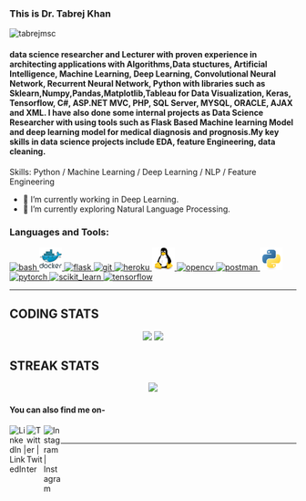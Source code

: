 ### This is Dr. Tabrej Khan

<p align="left"> <img src="https://komarev.com/ghpvc/?username=Jvdboss7&label=Profile%20views&color=0e75b6&style=flat" alt="tabrejmsc" /> </p>
<div align='center'>

</div>

####  data science researcher and Lecturer with proven experience in architecting applications with Algorithms,Data stuctures, Artificial Intelligence, Machine Learning, Deep Learning, Convolutional Neural Network, Recurrent Neural Network, Python with libraries such as Sklearn,Numpy,Pandas,Matplotlib,Tableau for Data Visualization, Keras, Tensorflow, C#, ASP.NET MVC, PHP, SQL Server, MYSQL, ORACLE, AJAX and XML. I have also done some internal projects as Data Science Researcher with using tools such as Flask Based Machine learning Model and deep learning model for medical diagnosis and prognosis.My key skills in data science projects include EDA, feature Engineering, data cleaning.

Skills: Python / Machine Learning / Deep Learning  / NLP / Feature Engineering 

- 🔭 I’m currently working in Deep Learning.
- 🌱 I’m currently exploring Natural Language Processing.

<h3 align="left">Languages and Tools:</h3>
<p align="left"> <a href="https://www.gnu.org/software/bash/" target="_blank"> <img src="https://www.vectorlogo.zone/logos/gnu_bash/gnu_bash-icon.svg" alt="bash" width="40" height="40"/> </a> <a href="https://www.docker.com/" target="_blank"> <img src="https://raw.githubusercontent.com/devicons/devicon/master/icons/docker/docker-original-wordmark.svg" alt="docker" width="40" height="40"/> </a> <a href="https://flask.palletsprojects.com/" target="_blank"> <img src="https://www.vectorlogo.zone/logos/pocoo_flask/pocoo_flask-icon.svg" alt="flask" width="40" height="40"/> </a> <a href="https://git-scm.com/" target="_blank"> <img src="https://www.vectorlogo.zone/logos/git-scm/git-scm-icon.svg" alt="git" width="40" height="40"/> </a> <a href="https://heroku.com" target="_blank"> <img src="https://www.vectorlogo.zone/logos/heroku/heroku-icon.svg" alt="heroku" width="40" height="40"/> </a> <a href="https://www.w3.org/html/" target="_blank"> <a href="https://www.linux.org/" target="_blank"> <img src="https://raw.githubusercontent.com/devicons/devicon/master/icons/linux/linux-original.svg" alt="linux" width="40" height="40"/> </a> <a href="https://www.mongodb.com/" target="_blank"> <a href="https://opencv.org/" target="_blank"> <img src="https://www.vectorlogo.zone/logos/opencv/opencv-icon.svg" alt="opencv" width="40" height="40"/> </a> <a href="https://postman.com" target="_blank"> <img src="https://www.vectorlogo.zone/logos/getpostman/getpostman-icon.svg" alt="postman" width="40" height="40"/> </a> <a href="https://www.python.org" target="_blank"> <img src="https://raw.githubusercontent.com/devicons/devicon/master/icons/python/python-original.svg" alt="python" width="40" height="40"/> </a> <a href="https://pytorch.org/" target="_blank"> <img src="https://www.vectorlogo.zone/logos/pytorch/pytorch-icon.svg" alt="pytorch" width="40" height="40"/> </a> <a href="https://scikit-learn.org/" target="_blank"> <img src="https://upload.wikimedia.org/wikipedia/commons/0/05/Scikit_learn_logo_small.svg" alt="scikit_learn" width="40" height="40"/> </a> <a href="https://www.tensorflow.org" target="_blank"> <img src="https://www.vectorlogo.zone/logos/tensorflow/tensorflow-icon.svg" alt="tensorflow" width="40" height="40"/> </a> </p>

<hr> 
  
## **CODING STATS**
<p align = 'center'>
    <img src='https://github-readme-stats-sigma-five.vercel.app/api?username=tabrejmsc&count_private=true&include_all_commits=true&show_icons=true&theme=gotham&hide_border=true&line_height=27'/>
    <img src='https://github-readme-stats-sigma-five.vercel.app/api/top-langs/?username=tabrejmsc&show_icons=true&hide=php,html,typescript,css,markdown&theme=gotham&line_height=27&hide_border=true'/>
</p>
  
## **STREAK STATS**
<p align = 'center'>
    <img src='https://github-readme-streak-stats.herokuapp.com/?user=tabrejmsc&theme=gotham&hide_border=true'>
</p>

#### You can also find me on- 

[<img align="left" alt="LinkedIn | LinkedIn" width="30px" src="https://img.icons8.com/color/48/000000/linkedin.png" />][linkedin]
[<img align="left" alt="Twitter | Twitter" width="30px" src="https://img.icons8.com/fluent/48/000000/twitter.png" />][twitter]
[<img align="left" alt="Instagram | Instagram" width="30px" src="https://img.icons8.com/fluent/48/000000/instagram-new.png" />][Instagram]


<br>

<hr>

[linkedin]: https://www.linkedin.com/in/tabrej-khan/
[twitter]: https://twitter.com/tabrejK83391758
[Instagram]: https://www.instagram.com/tkamin1236/




